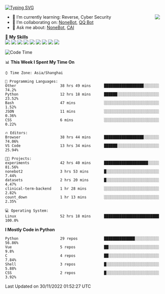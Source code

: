 [![Typing SVG](https://readme-typing-svg.herokuapp.com?size=25&duration=2500&color=8C43EA&vCenter=true&width=200&height=40&lines=Hi+there+%F0%9F%91%8B%F0%9F%8F%BB;I'm+yanyongyu)](https://git.io/typing-svg)

<a href="#">
  <img align="right" src="https://github-readme-stats.vercel.app/api?username=yanyongyu&count_private=true&show_icons=true&bg_color=15,f2f7fd,E0EAFC" />
</a>

- 🌱 I’m currently learning: Reverse, Cyber Security
- 👯 I’m collaborating on: [NoneBot](https://github.com/nonebot), [QQ Bot](https://github.com/Mrs4s/go-cqhttp)
- 💬 Ask me about: [NoneBot](https://github.com/nonebot), [CAI](https://github.com/cscs181/CAI)

🌟 **My Skills**  
![](https://img.shields.io/badge/-Python-3e74a2?style=flat-square&logo=Python&logoColor=fff)
![](https://img.shields.io/badge/-Node.js-339933?style=flat-square&logo=Node.js&logoColor=fff)
![](https://img.shields.io/badge/-Vue-4fc08d?style=flat-square&logo=Vue.js&logoColor=fff)
![](https://img.shields.io/badge/-React-2d98ce?style=flat-square&logo=React&logoColor=fff)
![](https://img.shields.io/badge/-Docker-2496ED?style=flat-square&logo=Docker&logoColor=fff)
![](https://img.shields.io/badge/-Linux-000000?style=flat-square&logo=Linux&logoColor=fff)
![](https://img.shields.io/badge/-MySQL-4479A1?style=flat-square&logo=MySQL&logoColor=fff)
![](https://img.shields.io/badge/-Redis-DC382D?style=flat-square&logo=Redis&logoColor=fff)
![](https://img.shields.io/badge/-MongoDB-47A248?style=flat-square&logo=MongoDB&logoColor=fff)

<!--START_SECTION:waka-->
![Code Time](http://img.shields.io/badge/Code%20Time-3%2C293%20hrs%2052%20mins-blue)

📊 **This Week I Spent My Time On** 

```text
⌚︎ Time Zone: Asia/Shanghai

💬 Programming Languages: 
Other                    38 hrs 49 mins      ██████████████████░░░░░░░   74.2% 
Python                   12 hrs 18 mins      ██████░░░░░░░░░░░░░░░░░░░   23.52% 
Bash                     47 mins             ░░░░░░░░░░░░░░░░░░░░░░░░░   1.52% 
JSON                     11 mins             ░░░░░░░░░░░░░░░░░░░░░░░░░   0.36% 
CSS                      6 mins              ░░░░░░░░░░░░░░░░░░░░░░░░░   0.22%

🔥 Editors: 
Browser                  38 hrs 44 mins      ██████████████████░░░░░░░   74.06% 
VS Code                  13 hrs 34 mins      ██████░░░░░░░░░░░░░░░░░░░   25.94%

🐱‍💻 Projects: 
experiments              42 hrs 40 mins      ████████████████████░░░░░   81.56% 
nonebot2                 3 hrs 53 mins       █░░░░░░░░░░░░░░░░░░░░░░░░   7.44% 
datasets                 2 hrs 20 mins       █░░░░░░░░░░░░░░░░░░░░░░░░   4.47% 
clinical-term-backend    1 hr 28 mins        ░░░░░░░░░░░░░░░░░░░░░░░░░   2.82% 
count_down               1 hr 13 mins        ░░░░░░░░░░░░░░░░░░░░░░░░░   2.35%

💻 Operating System: 
Linux                    52 hrs 18 mins      █████████████████████████   100.0%

```

**I Mostly Code in Python** 

```text
Python                   29 repos            ██████████████░░░░░░░░░░░   56.86% 
Vue                      5 repos             ██░░░░░░░░░░░░░░░░░░░░░░░   9.8% 
C                        4 repos             ██░░░░░░░░░░░░░░░░░░░░░░░   7.84% 
Shell                    3 repos             █░░░░░░░░░░░░░░░░░░░░░░░░   5.88% 
CSS                      2 repos             █░░░░░░░░░░░░░░░░░░░░░░░░   3.92%

```



 Last Updated on 30/11/2022 01:52:27 UTC
<!--END_SECTION:waka-->
